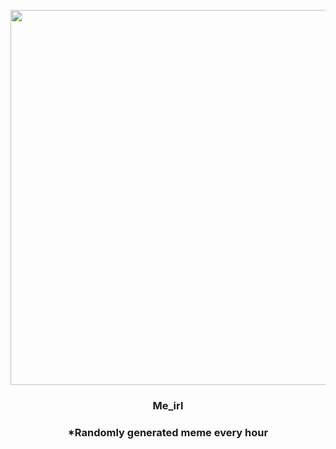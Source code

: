 <p align="center">
        <img src="https://i.redd.it/uf5rqh6pwpe91.jpg" width="600" height="600">
        </p>
        <h3 align="center">Me_irl</h3>
        <h3 align="center">*Randomly generated meme every hour</h3>
    